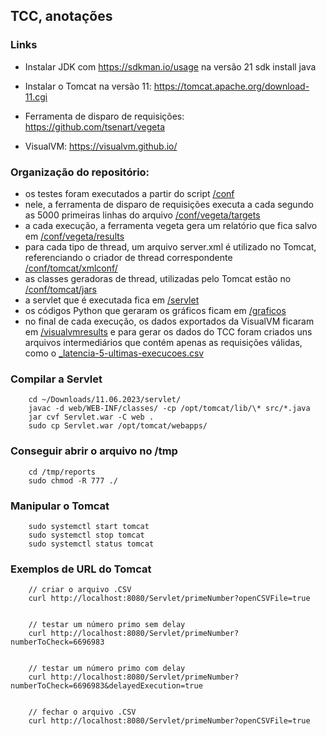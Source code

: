 ## TCC, anotações

### Links
- Instalar JDK com <https://sdkman.io/usage> na versão 21
        sdk install java
        
- Instalar o Tomcat na versão 11: <https://tomcat.apache.org/download-11.cgi>
- Ferramenta de disparo de requisições: <https://github.com/tsenart/vegeta>
- VisualVM: <https://visualvm.github.io/>

### Organização do repositório:
- os testes foram executados a partir do script [/conf](./conf/vegeta/_test-runner.sh)
- nele, a ferramenta de disparo de requisições executa a cada segundo as 5000 primeiras linhas do arquivo [/conf/vegeta/targets](./conf/vegeta/targets/1_Targers_with_delay.txt)
- a cada execução, a ferramenta vegeta gera um relatório que fica salvo em [/conf/vegeta/results](./conf/vegeta/results/)
- para cada tipo de thread, um arquivo server.xml é utilizado no Tomcat, referenciando o criador de thread correspondente [/conf/tomcat/xmlconf/](./conf/tomcat/xmlconf/) 
- as classes geradoras de thread, utilizadas pelo Tomcat estão no [/conf/tomcat/jars](./conf/tomcat/jars/)
- a servlet que é executada fica em [/servlet](./servlet/)
- os códigos Python que geraram os gráficos ficam em [/graficos](./graficos/)
- no final de cada execução, os dados exportados da VisualVM ficaram em [/visualvmresults](./visualvmresults/) e para gerar os dados do TCC foram criados uns arquivos intermediários que contém apenas as requisições válidas, como o [_latencia-5-ultimas-execucoes.csv](./visualvmresults/_latencia-5-ultimas-execucoes.csv)

        
### Compilar a Servlet
        cd ~/Downloads/11.06.2023/servlet/
        javac -d web/WEB-INF/classes/ -cp /opt/tomcat/lib/\* src/*.java
        jar cvf Servlet.war -C web .
        sudo cp Servlet.war /opt/tomcat/webapps/

### Conseguir abrir o arquivo no /tmp
        cd /tmp/reports
        sudo chmod -R 777 ./

### Manipular o Tomcat
        sudo systemctl start tomcat
        sudo systemctl stop tomcat
        sudo systemctl status tomcat


### Exemplos de URL do Tomcat
        // criar o arquivo .CSV
        curl http://localhost:8080/Servlet/primeNumber?openCSVFile=true
        

        // testar um número primo sem delay
        curl http://localhost:8080/Servlet/primeNumber?numberToCheck=6696983
        

        // testar um número primo com delay
        curl http://localhost:8080/Servlet/primeNumber?numberToCheck=6696983&delayedExecution=true
        

        // fechar o arquivo .CSV
        curl http://localhost:8080/Servlet/primeNumber?openCSVFile=true
        
